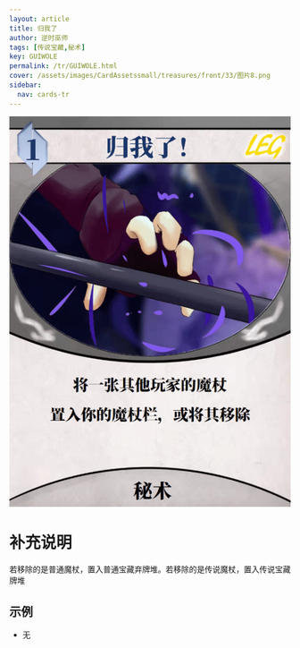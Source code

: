 ```yaml
---
layout: article
title: 归我了
author: 逆时巫师
tags: [传说宝藏,秘术]
key: GUIWOLE
permalink: /tr/GUIWOLE.html
cover: /assets/images/CardAssetssmall/treasures/front/33/图片8.png
sidebar:
  nav: cards-tr
---
```

![](/assets/images/CardAssets/treasures/front/33/图片8.png)

# 补充说明
若移除的是普通魔杖，置入普通宝藏弃牌堆。若移除的是传说魔杖，置入传说宝藏牌堆


## 示例
* 无